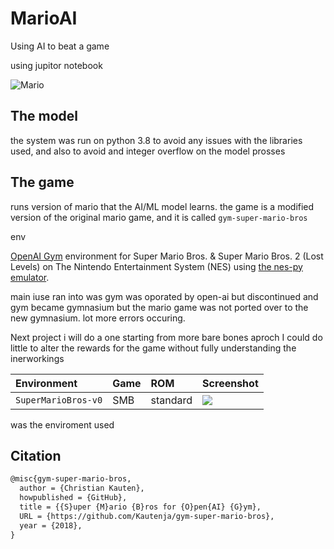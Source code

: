 # MarioAI
Using AI to beat a game

using jupitor notebook

![Mario](https://user-images.githubusercontent.com/2184469/40949613-7542733a-6834-11e8-895b-ce1cc3af9dbb.gif)

## The model 
the system was run on python 3.8 to avoid any issues with the libraries used, and also to avoid and integer overflow on the model prosses

## The game

runs version of mario that the AI/ML model learns. the game is a modified version of the original mario game, and it is called `gym-super-mario-bros`

env

[OpenAI Gym](https://github.com/openai/gym) environment for
Super Mario Bros. & Super Mario Bros. 2 (Lost Levels) on The Nintendo
Entertainment System (NES) using
[the nes-py emulator](https://github.com/Kautenja/nes-py).

main iuse ran into was gym was oporated by open-ai but discontinued and gym became gymnasium but the mario game was not ported over to the new gymnasium. 
lot more errors occuring. 

Next project i will do a one starting from more bare bones aproch I could do little to alter the rewards for the game without fully understanding the inerworkings

| Environment                     | Game | ROM           | Screenshot |
|:--------------------------------|:-----|:--------------|:-----------|
| `SuperMarioBros-v0`             | SMB  | standard      | ![][v0]    |

[v0]: https://user-images.githubusercontent.com/2184469/40948820-3d15e5c2-6830-11e8-81d4-ecfaffee0a14.png

was the enviroment used


## Citation


```tex
@misc{gym-super-mario-bros,
  author = {Christian Kauten},
  howpublished = {GitHub},
  title = {{S}uper {M}ario {B}ros for {O}pen{AI} {G}ym},
  URL = {https://github.com/Kautenja/gym-super-mario-bros},
  year = {2018},
}
```
